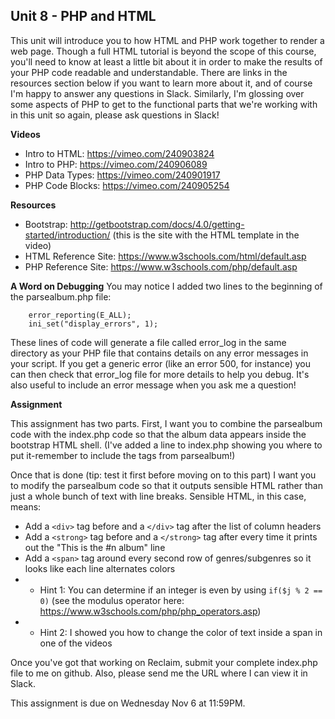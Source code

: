## Unit 8 - PHP and HTML

This unit will introduce you to how HTML and PHP work together to render a web page. Though a full HTML tutorial is beyond the scope of this course, you'll need to know at least a little bit about it in order to make the results of your PHP code readable and understandable. There are links in the resources section below if you want to learn more about it, and of course I'm happy to answer any questions in Slack. Similarly, I'm glossing over some aspects of PHP to get to the functional parts that we're working with in this unit so again, please ask questions in Slack!

**Videos**

- Intro to HTML: <https://vimeo.com/240903824>
- Intro to PHP: <https://vimeo.com/240906089>
- PHP Data Types: <https://vimeo.com/240901917>
- PHP Code Blocks: <https://vimeo.com/240905254>

**Resources**

- Bootstrap: <http://getbootstrap.com/docs/4.0/getting-started/introduction/> (this is the site with the HTML template in the video)
- HTML Reference Site: <https://www.w3schools.com/html/default.asp>
- PHP Reference Site: <https://www.w3schools.com/php/default.asp>

**A Word on Debugging**
You may notice I added two lines to the beginning of the parsealbum.php file:
~~~~
    error_reporting(E_ALL); 
    ini_set("display_errors", 1); 
~~~~
These lines of code will generate a file called error_log in the same directory as your PHP file that contains details on any error messages in your script. If you get a generic error (like an error 500, for instance) you can then check that error_log file for more details to help you debug. It's also useful to include an error message when you ask me a question!

**Assignment**

This assignment has two parts. First, I want you to combine the parsealbum code with the index.php code so that the album data appears inside the bootstrap HTML shell. (I've added a line to index.php showing you where to put it-remember to include the <?php and ?> tags from parsealbum!) 

Once that is done (tip: test it first before moving on to this part) I want you to modify the parsealbum code so that it outputs sensible HTML rather than just a whole bunch of text with line breaks. Sensible HTML, in this case, means:

- Add a `<div>` tag before and a `</div>` tag after the list of column headers
- Add a `<strong>` tag before and a `</strong>` tag after every time it prints out the "This is the #n album" line
- Add a `<span>` tag around every second row of genres/subgenres so it looks like each line alternates colors
- - Hint 1: You can determine if an integer is even by using `if($j % 2 == 0)` (see the modulus operator here: <https://www.w3schools.com/php/php_operators.asp>)
- - Hint 2: I showed you how to change the color of text inside a span in one of the videos

Once you've got that working on Reclaim, submit your complete index.php file to me on github. Also, please send me the URL where I can view it in Slack.

This assignment is due on Wednesday Nov 6 at 11:59PM.